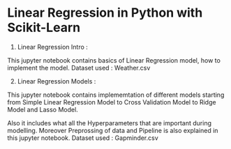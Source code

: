 # Linear Regression in Python with Scikit-Learn

1. Linear Regression Intro :

This jupyter notebook contains basics of Linear Regression model, how to implement the model.
Dataset used : Weather.csv

2. Linear Regression Models :

This jupyter notebook contains  implememtation of different models starting from Simple Linear Regression Model to Cross Validation Model to Ridge Model and Lasso Model.

Also it includes what all the Hyperparameters that are important during modelling.
Moreover Preprossing of data and Pipeline is also explained in this jupyter notebook.
Dataset used : Gapminder.csv
